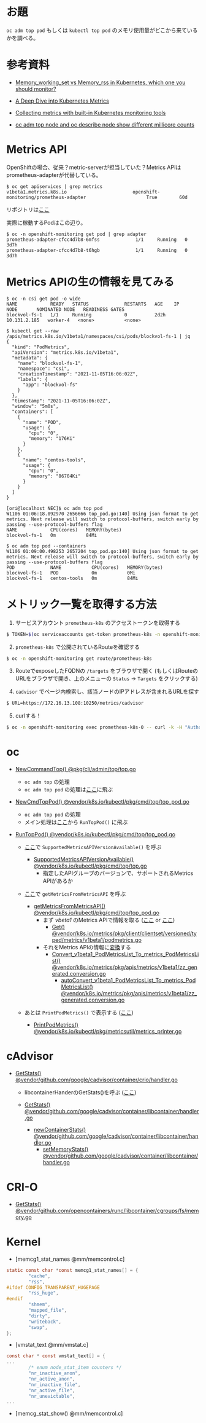 # お題

`oc adm top pod` もしくは `kubectl top pod` のメモリ使用量がどこから来ているかを調べる。

# 参考資料

- [Memory_working_set vs Memory_rss in Kubernetes, which one you should monitor?](https://medium.com/@eng.mohamed.m.saeed/memory-working-set-vs-memory-rss-in-kubernetes-which-one-you-should-monitor-8ef77bf0acee)
- [A Deep Dive into Kubernetes Metrics](https://blog.freshtracks.io/a-deep-dive-into-kubernetes-metrics-b190cc97f0f6)
- [Collecting metrics with built-in Kubernetes monitoring tools](https://www.datadoghq.com/blog/how-to-collect-and-graph-kubernetes-metrics/)

- [oc adm top node and oc describe node show different millicore counts](https://access.redhat.com/solutions/3654511)

# Metrics API
OpenShiftの場合、従来？metric-serverが担当していた？Metrics APIはprometheus-adapterが代替している。
```
$ oc get apiservices | grep metrics
v1beta1.metrics.k8s.io                        openshift-monitoring/prometheus-adapter                      True        60d
```

リポジトリは[ここ](https://github.com/openshift/k8s-prometheus-adapter)

実際に稼動するPodはこの辺り。

```
$ oc -n openshift-monitoring get pod | grep adapter
prometheus-adapter-cfcc4d7b8-6mfss             1/1     Running   0          3d7h
prometheus-adapter-cfcc4d7b8-t6hgb             1/1     Running   0          3d7h
```

# Metrics APIの生の情報を見てみる

```
$ oc -n csi get pod -o wide
NAME            READY   STATUS             RESTARTS   AGE    IP             NODE       NOMINATED NODE   READINESS GATES
blockvol-fs-1   1/1     Running            0          2d2h   10.131.2.185   worker-4   <none>           <none>
```

```
$ kubectl get --raw /apis/metrics.k8s.io/v1beta1/namespaces/csi/pods/blockvol-fs-1 | jq
{
  "kind": "PodMetrics",
  "apiVersion": "metrics.k8s.io/v1beta1",
  "metadata": {
    "name": "blockvol-fs-1",
    "namespace": "csi",
    "creationTimestamp": "2021-11-05T16:06:02Z",
    "labels": {
      "app": "blockvol-fs"
    }
  },
  "timestamp": "2021-11-05T16:06:02Z",
  "window": "5m0s",
  "containers": [
    {
      "name": "POD",
      "usage": {
        "cpu": "0",
        "memory": "176Ki"
      }
    },
    {
      "name": "centos-tools",
      "usage": {
        "cpu": "0",
        "memory": "86704Ki"
      }
    }
  ]
}
```

```
[ori@localhost NEC]$ oc adm top pod
W1106 01:06:18.092970 2656666 top_pod.go:140] Using json format to get metrics. Next release will switch to protocol-buffers, switch early by passing --use-protocol-buffers flag
NAME            CPU(cores)   MEMORY(bytes)   
blockvol-fs-1   0m           84Mi            
```

```
$ oc adm top pod --containers
W1106 01:09:00.498253 2657204 top_pod.go:140] Using json format to get metrics. Next release will switch to protocol-buffers, switch early by passing --use-protocol-buffers flag
POD             NAME           CPU(cores)   MEMORY(bytes)   
blockvol-fs-1   POD            0m           0Mi             
blockvol-fs-1   centos-tools   0m           84Mi         
```


# メトリック一覧を取得する方法

1. サービスアカウント `prometheus-k8s` のアクセストークンを取得する

```sh
$ TOKEN=$(oc serviceaccounts get-token prometheus-k8s -n openshift-monitoring)
```

2. `prometheus-k8s` で公開されているRouteを確認する

```sh
$ oc -n openshift-monitoring get route/prometheus-k8s
```

3. RouteでexposeしたFQDNの `/targets` をブラウザで開く (もしくはRouteのURLをブラウザで開き、上のメニューの `Status` → `Targets` をクリックする)

4. `cadvisor` でページ内検索し、該当ノードのIPアドレスが含まれるURLを探す

```sh
$ URL=https://172.16.13.108:10250/metrics/cadvisor
```

5. curlする！

```sh
$ oc -n openshift-monitoring exec prometheus-k8s-0 -- curl -k -H "Authorization: Bearer ${TOKEN}" ${URL}
```

# oc 

- [NewCommandTop() @pkg/cli/admin/top/top.go](https://github.com/openshift/oc/blob/release-4.8/pkg/cli/admin/top/top.go#L24)

  - `oc adm top` の処理
  - `oc adm top pod` の処理は[ここ](https://github.com/openshift/oc/blob/release-4.8/pkg/cli/admin/top/top.go#L34)に飛ぶ
  
- [NewCmdTopPod() @vendor/k8s.io/kubectl/pkg/cmd/top/top_pod.go](https://github.com/openshift/oc/blob/release-4.8/vendor/k8s.io/kubectl/pkg/cmd/top/top_pod.go#L86)

  - `oc adm top pod` の処理
  - メイン処理は[ここ](https://github.com/openshift/oc/blob/release-4.8/vendor/k8s.io/kubectl/pkg/cmd/top/top_pod.go#L102)から `RunTopPod()` に飛ぶ
  
- [RunTopPod() @vendor/k8s.io/kubectl/pkg/cmd/top/top_pod.go](https://github.com/openshift/oc/blob/release-4.8/vendor/k8s.io/kubectl/pkg/cmd/top/top_pod.go#L165)

  - [ここ](https://github.com/openshift/oc/blob/release-4.8/vendor/k8s.io/kubectl/pkg/cmd/top/top_pod.go#L180)で `SupportedMetricsAPIVersionAvailable()` を呼ぶ
    - [SupportedMetricsAPIVersionAvailable() @vendor/k8s.io/kubectl/pkg/cmd/top/top.go](https://github.com/openshift/oc/blob/release-4.8/vendor/k8s.io/kubectl/pkg/cmd/top/top.go#L62)
	  - 指定したAPIグループのバージョンで、サポートされるMetrics APIがあるか

  - [ここ](https://github.com/openshift/oc/blob/release-4.8/vendor/k8s.io/kubectl/pkg/cmd/top/top_pod.go#L185)で `getMetricsFromMetricsAPI` を呼ぶ

    - [getMetricsFromMetricsAPI() @vendor/k8s.io/kubectl/pkg/cmd/top/top_pod.go](https://github.com/openshift/oc/blob/release-4.8/vendor/k8s.io/kubectl/pkg/cmd/top/top_pod.go#L210)
      - まず *vbeta1* のMetrics APIで情報を取る ([ここ](https://github.com/openshift/oc/blob/release-4.8/vendor/k8s.io/kubectl/pkg/cmd/top/top_pod.go#L218) or [ここ](https://github.com/openshift/oc/blob/release-4.8/vendor/k8s.io/kubectl/pkg/cmd/top/top_pod.go#L224))
        - [Get() @vendor/k8s.io/metrics/pkg/client/clientset/versioned/typed/metrics/v1beta1/podmetrics.go](https://github.com/openshift/oc/blob/release-4.8/vendor/k8s.io/metrics/pkg/client/clientset/versioned/typed/metrics/v1beta1/podmetrics.go#L61)
      - それをMetrics APIの情報に[変換](https://github.com/openshift/oc/blob/release-4.8/vendor/k8s.io/kubectl/pkg/cmd/top/top_pod.go#L230)する
        - [Convert_v1beta1_PodMetricsList_To_metrics_PodMetricsList() @vendor/k8s.io/metrics/pkg/apis/metrics/v1beta1/zz_generated.conversion.go](https://github.com/openshift/oc/blob/release-4.8/vendor/k8s.io/metrics/pkg/apis/metrics/v1beta1/zz_generated.conversion.go#L195)
          - [autoConvert_v1beta1_PodMetricsList_To_metrics_PodMetricsList() @vendor/k8s.io/metrics/pkg/apis/metrics/v1beta1/zz_generated.conversion.go](https://github.com/openshift/oc/blob/release-4.8/vendor/k8s.io/metrics/pkg/apis/metrics/v1beta1/zz_generated.conversion.go#L188)

  - あとは `PrintPodMetrics()` で表示する ([ここ](https://github.com/openshift/oc/blob/release-4.8/vendor/k8s.io/kubectl/pkg/cmd/top/top_pod.go#L207))
    - [PrintPodMetrics() @vendor/k8s.io/kubectl/pkg/metricsutil/metrics_printer.go](https://github.com/openshift/oc/blob/release-4.8/vendor/k8s.io/kubectl/pkg/metricsutil/metrics_printer.go#L193)

# cAdvisor
- [GetStats() @vendor/github.com/google/cadvisor/container/crio/handler.go](https://github.com/openshift/kubernetes/blob/release-4.8/vendor/github.com/google/cadvisor/container/crio/handler.go#L301)
  - libcontainerHanderのGetStats()を呼ぶ ([ここ](https://github.com/openshift/kubernetes/blob/release-4.8/vendor/github.com/google/cadvisor/container/crio/handler.go#L303))

  - [GetStats() @vendor/github.com/google/cadvisor/container/libcontainer/handler.go](https://github.com/openshift/kubernetes/blob/release-4.8/vendor/github.com/google/cadvisor/container/libcontainer/handler.go#L72)
    - [newContainerStats() @vendor/github.com/google/cadvisor/container/libcontainer/handler.go](https://github.com/openshift/kubernetes/blob/release-4.8/vendor/github.com/google/cadvisor/container/libcontainer/handler.go#L902)
      - [setMemoryStats() @vendor/github.com/google/cadvisor/container/libcontainer/handler.go](https://github.com/openshift/kubernetes/blob/release-4.8/vendor/github.com/google/cadvisor/container/libcontainer/handler.go#L792)

# CRI-O
- [GetStats() @vendor/github.com/opencontainers/runc/libcontainer/cgroups/fs/memory.go](https://github.com/cri-o/cri-o/blob/main/vendor/github.com/opencontainers/runc/libcontainer/cgroups/fs/memory.go#L143)

# Kernel
- [memcg1_stat_names @mm/memcontrol.c]
```c
static const char *const memcg1_stat_names[] = {
        "cache",
        "rss",
#ifdef CONFIG_TRANSPARENT_HUGEPAGE
        "rss_huge",
#endif
        "shmem",
        "mapped_file",
        "dirty",
        "writeback",
        "swap",
};
```

- [vmstat_text @mm/vmstat.c]
```c
const char * const vmstat_text[] = { 
...
        /* enum node_stat_item counters */
        "nr_inactive_anon",
        "nr_active_anon",
        "nr_inactive_file",
        "nr_active_file",
        "nr_unevictable",
...
```

- [memcg_stat_show() @mm/memcontrol.c]

